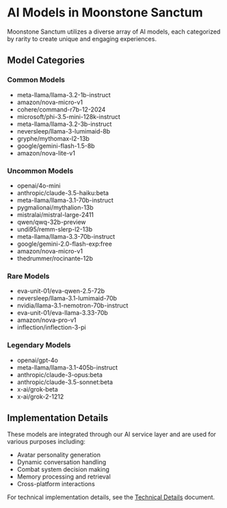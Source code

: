 
# AI Models in Moonstone Sanctum

Moonstone Sanctum utilizes a diverse array of AI models, each categorized by rarity to create unique and engaging experiences.

## Model Categories

### Common Models
- meta-llama/llama-3.2-1b-instruct
- amazon/nova-micro-v1
- cohere/command-r7b-12-2024
- microsoft/phi-3.5-mini-128k-instruct
- meta-llama/llama-3.2-3b-instruct
- neversleep/llama-3-lumimaid-8b
- gryphe/mythomax-l2-13b
- google/gemini-flash-1.5-8b
- amazon/nova-lite-v1

### Uncommon Models
- openai/4o-mini
- anthropic/claude-3.5-haiku:beta
- meta-llama/llama-3.1-70b-instruct
- pygmalionai/mythalion-13b
- mistralai/mistral-large-2411
- qwen/qwq-32b-preview
- undi95/remm-slerp-l2-13b
- meta-llama/llama-3.3-70b-instruct
- google/gemini-2.0-flash-exp:free
- amazon/nova-micro-v1
- thedrummer/rocinante-12b

### Rare Models
- eva-unit-01/eva-qwen-2.5-72b
- neversleep/llama-3.1-lumimaid-70b
- nvidia/llama-3.1-nemotron-70b-instruct
- eva-unit-01/eva-llama-3.33-70b
- amazon/nova-pro-v1
- inflection/inflection-3-pi

### Legendary Models
- openai/gpt-4o
- meta-llama/llama-3.1-405b-instruct
- anthropic/claude-3-opus:beta
- anthropic/claude-3.5-sonnet:beta
- x-ai/grok-beta
- x-ai/grok-2-1212

## Implementation Details

These models are integrated through our AI service layer and are used for various purposes including:
- Avatar personality generation
- Dynamic conversation handling
- Combat system decision making
- Memory processing and retrieval
- Cross-platform interactions

For technical implementation details, see the [Technical Details](technical-details.md) document.
